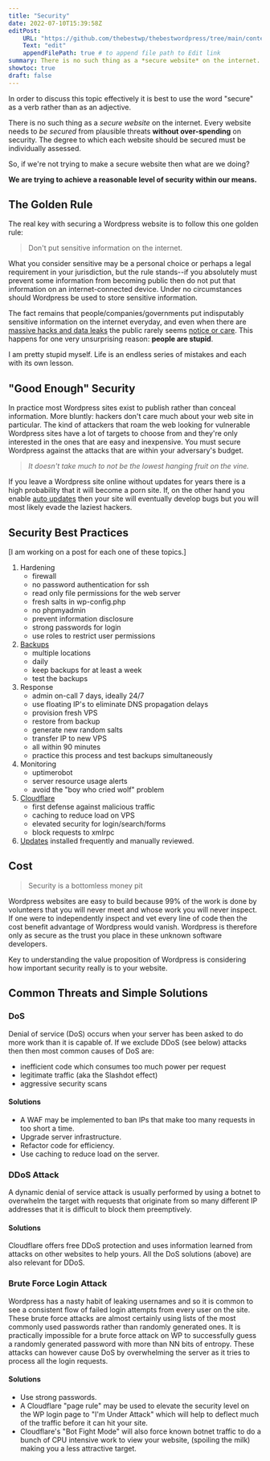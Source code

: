 ```yaml
---
title: "Security"
date: 2022-07-10T15:39:58Z
editPost:
    URL: "https://github.com/thebestwp/thebestwordpress/tree/main/content"
    Text: "edit"
    appendFilePath: true # to append file path to Edit link
summary: There is no such thing as a *secure website* on the internet.
showtoc: true
draft: false
---
```


In order to discuss this topic effectively it is best to use the word "secure" as a verb rather than as an adjective.

There is no such thing as a *secure website* on the internet.
Every website needs to *be secured* from plausible threats **without over-spending** on security.
The degree to which each website should be secured must be individually assessed.

So, if we're not trying to make a secure website then what are we doing?

**We are trying to achieve a reasonable level of security within our means.**

## The Golden Rule
The real key with securing a Wordpress website is to follow this one golden rule:

> Don't put sensitive information on the internet.

What you consider sensitive may be a personal choice or perhaps a legal requirement in your jurisdiction, but the rule stands--if you absolutely must prevent some information from becoming public then do not put that information on an internet-connected device.
Under no circumstances should Wordpress be used to store sensitive information.

The fact remains that people/companies/governments put indisputably sensitive information on the internet everyday, and even when there are [massive hacks and data leaks](https://www.upguard.com/blog/biggest-data-breaches) the public rarely seems [notice or care](https://www.si.umich.edu/about-umsi/news/data-breaches-most-victims-unaware-when-shown-evidence-multiple-compromised).
This happens for one very unsurprising reason: **people are stupid**.

I am pretty stupid myself.
Life is an endless series of mistakes and each with its own lesson.

## "Good Enough" Security
In practice most Wordpress sites exist to publish rather than conceal information.
More bluntly: hackers don't care much about your web site in particular. 
The kind of attackers that roam the web looking for vulnerable Wordpress sites have a lot of targets to choose from and they're only interested in the ones that are easy and inexpensive.
You must secure Wordpress against the attacks that are within your adversary's budget.

> *It doesn't take much to not be the lowest hanging fruit on the vine.*

If you leave a Wordpress site online without updates for years there is a high probability that it will become a porn site.
If, on the other hand you enable [auto updates](/posts/updates) then your site will eventually develop bugs but you will most likely evade the laziest hackers.

## Security Best Practices
[I am working on a post for each one of these topics.]
1. Hardening
    - firewall
    - no password authentication for ssh
    - read only file permissions for the web server
    - fresh salts in wp-config.php
    - no phpmyadmin
    - prevent information disclosure
    - strong passwords for login
    - use roles to restrict user permissions
1. [Backups](/posts/backups)
    - multiple locations
    - daily
    - keep backups for at least a week
    - test the backups
1. Response
    - admin on-call 7 days, ideally 24/7 
    - use floating IP's to eliminate DNS propagation delays
    - provision fresh VPS 
    - restore from backup
    - generate new random salts
    - transfer IP to new VPS
    - all within 90 minutes
    - practice this process and test backups simultaneously
1. Monitoring
    - uptimerobot
    - server resource usage alerts
    - avoid the "boy who cried wolf" problem
1. [Cloudflare](/posts/cloudflare)
    - first defense against malicious traffic
    - caching to reduce load on VPS
    - elevated security for login/search/forms
    - block requests to xmlrpc
1. [Updates](/posts/updates) installed frequently and manually reviewed.

## Cost
> Security is a bottomless money pit

Wordpress websites are easy to build because 99% of the work is done by volunteers that you will never meet and whose work you will never inspect.
If one were to independently inspect and vet every line of code then the cost benefit advantage of Wordpress would vanish.
Wordpress is therefore only as secure as the trust you place in these unknown software developers.

Key to understanding the value proposition of Wordpress is considering how important security really is to your website.

## Common Threats and Simple Solutions

### DoS
Denial of service (DoS) occurs when your server has been asked to do more work than it is capable of.
If we exclude DDoS (see below) attacks then then most common causes of DoS are: 
- inefficient code which consumes too much power per request
- legitimate traffic (aka the Slashdot effect)
- aggressive security scans

#### Solutions
- A WAF may be implemented to ban IPs that make too many requests in too short a time.
- Upgrade server infrastructure.
- Refactor code for efficiency.
- Use caching to reduce load on the server.


### DDoS Attack
A dynamic denial of service attack is usually performed by using a botnet to overwhelm the target with requests that originate from so many different IP addresses that it is difficult to block them preemptively.

#### Solutions
Cloudflare offers free DDoS protection and uses information learned from attacks on other websites to help yours.
All the DoS solutions (above) are also relevant for DDoS.


### Brute Force Login Attack
Wordpress has a nasty habit of leaking usernames and so it is common to see a consistent flow of failed login attempts from every user on the site.
These brute force attacks are almost certainly using lists of the most commonly used passwords rather than randomly generated ones.
It is practically impossible for a brute force attack on WP to successfully guess a randomly generated password with more than NN bits of entropy. 
These attacks can however cause DoS by overwhelming the server as it tries to process all the login requests.

#### Solutions
- Use strong passwords.
- A Cloudflare "page rule" may be used to elevate the security level on the WP login page to "I'm Under Attack" which will help to deflect much of the traffic before it can hit your site.
- Cloudflare's "Bot Fight Mode" will also force known botnet traffic to do a bunch of CPU intensive work to view your website, (spoiling the milk) making you a less attractive target.

